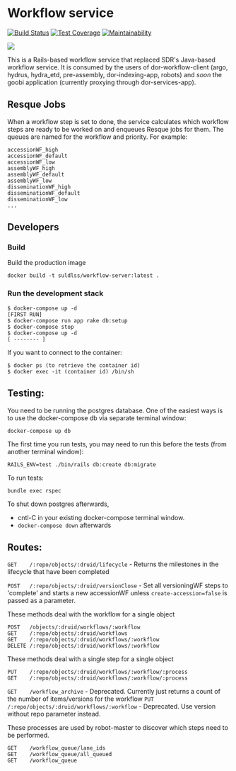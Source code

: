 # Workflow service

[![Build Status](https://travis-ci.org/sul-dlss/workflow-server-rails.svg?branch=master)](https://travis-ci.org/sul-dlss/workflow-server-rails)
[![Test Coverage](https://api.codeclimate.com/v1/badges/cc78d20264a4eaf8a782/test_coverage)](https://codeclimate.com/github/sul-dlss/workflow-server-rails/test_coverage)
[![Maintainability](https://api.codeclimate.com/v1/badges/cc78d20264a4eaf8a782/maintainability)](https://codeclimate.com/github/sul-dlss/workflow-server-rails/maintainability)

[![](https://images.microbadger.com/badges/image/suldlss/workflow-server.svg)](https://microbadger.com/images/suldlss/workflow-server "Get your own image badge on microbadger.com")

This is a Rails-based workflow service that replaced SDR's Java-based workflow service.  It is consumed by the users of dor-workflow-client (argo, hydrus, hydra_etd, pre-assembly, dor-indexing-app, robots) and *soon* the goobi application (currently proxying through dor-services-app).

## Resque Jobs

When a workflow step is set to done, the service calculates which workflow steps
are ready to be worked on and enqueues Resque jobs for them.  The queues are named
for the workflow and priority.  For example:

```
accessionWF_high
accessionWF_default
accessionWF_low
assemblyWF_high
assemblyWF_default
assemblyWF_low
disseminationWF_high
disseminationWF_default
disseminationWF_low
...
```

## Developers

### Build
Build the production image
```
docker build -t suldlss/workflow-server:latest .
```

### Run the development stack
```
$ docker-compose up -d
[FIRST RUN]
$ docker-compose run app rake db:setup
$ docker-compose stop
$ docker-compose up -d
[ -------- ]
```

If you want to connect to the container:
```
$ docker ps (to retrieve the container id)
$ docker exec -it (container id) /bin/sh
```

## Testing:

You need to be running the postgres database.  One of the easiest ways is to use the docker-compose db via separate terminal window:

```
docker-compose up db
```

The first time you run tests, you may need to run this before the tests (from another terminal window):

`RAILS_ENV=test ./bin/rails db:create db:migrate`

To run tests:
```
bundle exec rspec
```

To shut down postgres afterwards,

- cntl-C in your existing docker-compose terminal window.
- ```docker-compose down``` afterwards

## Routes:
`GET    /:repo/objects/:druid/lifecycle` - Returns the milestones in the lifecycle that have been completed


`POST   /:repo/objects/:druid/versionClose` - Set all versioningWF steps to 'complete' and starts a new accessionWF unless `create-accession=false` is passed as a parameter.


These methods deal with the workflow for a single object
```
POST   /objects/:druid/workflows/:workflow
GET    /:repo/objects/:druid/workflows
GET    /:repo/objects/:druid/workflows/:workflow
DELETE /:repo/objects/:druid/workflows/:workflow
```

These methods deal with a single step for a single object
```
PUT    /:repo/objects/:druid/workflows/:workflow/:process
GET    /:repo/objects/:druid/workflows/:workflow/:process
```

`GET    /workflow_archive` - Deprecated. Currently just returns a count of the number of items/versions for the workflow
`PUT    /:repo/objects/:druid/workflows/:workflow` - Deprecated. Use version without repo parameter instead.

These processes are used by robot-master to discover which steps need to be performed.
```
GET    /workflow_queue/lane_ids
GET    /workflow_queue/all_queued
GET    /workflow_queue
```
